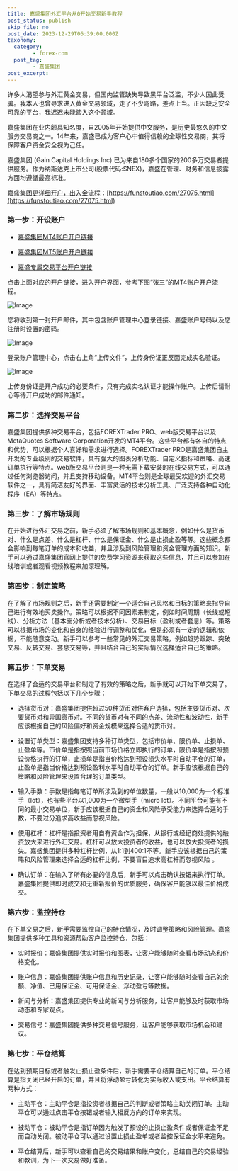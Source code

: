 ```yaml
---
title: 嘉盛集团外汇平台从0开始交易新手教程
post_status: publish
skip_file: no
post_date: 2023-12-29T06:39:00.000Z
taxonomy:
  category:
        - forex-com
  post_tag:
        - 嘉盛集团
post_excerpt: 
---
```

许多人渴望参与外汇黄金交易，但国内监管缺失导致黑平台泛滥，不少人因此受骗。我本人也曾寻求进入黄金交易领域，走了不少弯路，差点上当。正因缺乏安全可靠的平台，我迟迟未能踏入这个领域。

嘉盛集团在业内颇具知名度，自2005年开始提供中文服务，是历史最悠久的中文服务交易商之一。14年来，嘉盛已成为客户心中值得信赖的全球性交易商，其将保障客户资金安全视为己任。

嘉盛集团 (Gain Capital Holdings Inc) 已为来自180多个国家的200多万交易者提供服务。作为纳斯达克上市公司(股票代码:SNEX)，嘉盛在管理、财务和信息披露方面均遵循最高标准。

[嘉盛集团更详细开户，出入金流程](https://funstoutiao.com/27075.html)：[https://funstoutiao.com/27075.html](https://funstoutiao.com/27075.html)

### 第一步：开设账户

* [嘉盛集团MT4账户开户链接](https://s.ssgg.net/jsmt4)

* [嘉盛集团MT5账户开户链接](https://s.ssgg.net/jsmt5)

* [嘉盛专属交易平台开户链接](https://s.ssgg.net/js)

点击上面对应的开户链接，进入开户界面，参考下图“张三”的MT4账户开户流程。

![Image](https://prod-files-secure.s3.us-west-2.amazonaws.com/39ed1227-6d7d-4570-be36-9ccd4a2c4241/7a167aea-686b-400d-af59-4e18eb607a40/640.png?X-Amz-Algorithm=AWS4-HMAC-SHA256&X-Amz-Content-Sha256=UNSIGNED-PAYLOAD&X-Amz-Credential=ASIAZI2LB466YZ43Y63D%2F20250617%2Fus-west-2%2Fs3%2Faws4_request&X-Amz-Date=20250617T221311Z&X-Amz-Expires=3600&X-Amz-Security-Token=IQoJb3JpZ2luX2VjEJb%2F%2F%2F%2F%2F%2F%2F%2F%2F%2FwEaCXVzLXdlc3QtMiJHMEUCIQDbBx6RsPoTIZ%2FMCjiOi4sHOye4dozDjJmCW5GcJjI%2BggIgY5fZG4QqxHVX2fmXAARxdK3s6yb0WtPaTf4%2F2gHWX1kq%2FwMIfxAAGgw2Mzc0MjMxODM4MDUiDH3Ge3IWQkVe%2B9vA8SrcAynpKU3%2FCF9n3ZRIaz6qnZ%2F13NE3A3AfYblgVr3YPe35ZwW8a%2B3fVYMcnDaRmNoox9JqlzWh2ZTt9Euh8cf8vVtFQe6nvHqA0yF4xsqog%2Bgb5j9p7xYtbTCxZb502WZgmyWBWQkL3jIjCOU2Bv0doQK1jv9ICwdj2UKO%2FU1bYVTOUQm97o4ulRX4CGcThRXAUrrFC%2FoZMs7OkOpxRXUYQP1wBOxsGW8L1MFa7cebVSxWX%2B9liGgci5cSRwfPW%2B22FZe0kVIyHUcg79%2B%2B7tmoxuLBTMRWwi4iPagQQYb2fm5FxU5H8cea0xvelcfMXAI6EvFZzOJ5YkvItX7ukSszynlEVNw6Znlumnw8EtuyqQXVCDyDORv3CHg1GjqJRNqY%2F7AHZoAx3fzfeFBFicLPWP1rnBF9iyBC%2FUSCAa%2BEQ8Lw3D08y06sAMBzHi%2Be5XdN0t7pTJ44tDAcnJFw350pEpeZr2x4HRDePqwyVO4cT18Aaa1U9b2uA9nUSBZCLDBliKmrnamKQnif%2BFgdGWUyAwvHTSUK4l8Un0V8lt%2FpSkn85UZBYkPaSyOTKZH0lwjEDS6ziII4QzcXQel4SIj4mPDkOkpi7WnITIfbMMPJgc29Hm6v1GZ0eWso3NsWMPrPx8IGOqUBgqNV9SoADdAuvXrBHD9pmFDJbyDRyMejZSe26XUrq11xwssU4QSSulYyHKMuSqnrVvAyPe3cfgjcvGjM7ibEbJfN%2FG0TG1Zyf22yKq7%2F%2Fdi5%2B2B%2FcMl3OP4wi%2Fikt0D5oXzsoRzMg%2FJnitAfQk9egFi3Bsq4RfQ4VqvmxAe3ah4HqdOzVSYQ07mdLUgLhXCcx4WY01V02y6Ylue493GrIHBv3T4o&X-Amz-Signature=952a8b7e84f3392b3c338babc9e39389c48db8ddc26db315f5be33912a01a6a4&X-Amz-SignedHeaders=host&x-amz-checksum-mode=ENABLED&x-id=GetObject)

您将收到第一封开户邮件，其中包含账户管理中心登录链接、嘉盛账户号码以及您注册时设置的密码。

![Image](https://prod-files-secure.s3.us-west-2.amazonaws.com/39ed1227-6d7d-4570-be36-9ccd4a2c4241/eaa1c6b3-2877-4284-a0e1-530e222c27fb/image.png?X-Amz-Algorithm=AWS4-HMAC-SHA256&X-Amz-Content-Sha256=UNSIGNED-PAYLOAD&X-Amz-Credential=ASIAZI2LB466YZ43Y63D%2F20250617%2Fus-west-2%2Fs3%2Faws4_request&X-Amz-Date=20250617T221311Z&X-Amz-Expires=3600&X-Amz-Security-Token=IQoJb3JpZ2luX2VjEJb%2F%2F%2F%2F%2F%2F%2F%2F%2F%2FwEaCXVzLXdlc3QtMiJHMEUCIQDbBx6RsPoTIZ%2FMCjiOi4sHOye4dozDjJmCW5GcJjI%2BggIgY5fZG4QqxHVX2fmXAARxdK3s6yb0WtPaTf4%2F2gHWX1kq%2FwMIfxAAGgw2Mzc0MjMxODM4MDUiDH3Ge3IWQkVe%2B9vA8SrcAynpKU3%2FCF9n3ZRIaz6qnZ%2F13NE3A3AfYblgVr3YPe35ZwW8a%2B3fVYMcnDaRmNoox9JqlzWh2ZTt9Euh8cf8vVtFQe6nvHqA0yF4xsqog%2Bgb5j9p7xYtbTCxZb502WZgmyWBWQkL3jIjCOU2Bv0doQK1jv9ICwdj2UKO%2FU1bYVTOUQm97o4ulRX4CGcThRXAUrrFC%2FoZMs7OkOpxRXUYQP1wBOxsGW8L1MFa7cebVSxWX%2B9liGgci5cSRwfPW%2B22FZe0kVIyHUcg79%2B%2B7tmoxuLBTMRWwi4iPagQQYb2fm5FxU5H8cea0xvelcfMXAI6EvFZzOJ5YkvItX7ukSszynlEVNw6Znlumnw8EtuyqQXVCDyDORv3CHg1GjqJRNqY%2F7AHZoAx3fzfeFBFicLPWP1rnBF9iyBC%2FUSCAa%2BEQ8Lw3D08y06sAMBzHi%2Be5XdN0t7pTJ44tDAcnJFw350pEpeZr2x4HRDePqwyVO4cT18Aaa1U9b2uA9nUSBZCLDBliKmrnamKQnif%2BFgdGWUyAwvHTSUK4l8Un0V8lt%2FpSkn85UZBYkPaSyOTKZH0lwjEDS6ziII4QzcXQel4SIj4mPDkOkpi7WnITIfbMMPJgc29Hm6v1GZ0eWso3NsWMPrPx8IGOqUBgqNV9SoADdAuvXrBHD9pmFDJbyDRyMejZSe26XUrq11xwssU4QSSulYyHKMuSqnrVvAyPe3cfgjcvGjM7ibEbJfN%2FG0TG1Zyf22yKq7%2F%2Fdi5%2B2B%2FcMl3OP4wi%2Fikt0D5oXzsoRzMg%2FJnitAfQk9egFi3Bsq4RfQ4VqvmxAe3ah4HqdOzVSYQ07mdLUgLhXCcx4WY01V02y6Ylue493GrIHBv3T4o&X-Amz-Signature=1e4363a3dcb09259718d25939e6db9cf3416a76d8443583d8d42d83f868c5743&X-Amz-SignedHeaders=host&x-amz-checksum-mode=ENABLED&x-id=GetObject)

登录账户管理中心，点击右上角“上传文件”，上传身份证正反面完成实名验证。

![Image](https://prod-files-secure.s3.us-west-2.amazonaws.com/39ed1227-6d7d-4570-be36-9ccd4a2c4241/54090639-09fc-46b4-a135-e0289f707147/image.png?X-Amz-Algorithm=AWS4-HMAC-SHA256&X-Amz-Content-Sha256=UNSIGNED-PAYLOAD&X-Amz-Credential=ASIAZI2LB466YZ43Y63D%2F20250617%2Fus-west-2%2Fs3%2Faws4_request&X-Amz-Date=20250617T221311Z&X-Amz-Expires=3600&X-Amz-Security-Token=IQoJb3JpZ2luX2VjEJb%2F%2F%2F%2F%2F%2F%2F%2F%2F%2FwEaCXVzLXdlc3QtMiJHMEUCIQDbBx6RsPoTIZ%2FMCjiOi4sHOye4dozDjJmCW5GcJjI%2BggIgY5fZG4QqxHVX2fmXAARxdK3s6yb0WtPaTf4%2F2gHWX1kq%2FwMIfxAAGgw2Mzc0MjMxODM4MDUiDH3Ge3IWQkVe%2B9vA8SrcAynpKU3%2FCF9n3ZRIaz6qnZ%2F13NE3A3AfYblgVr3YPe35ZwW8a%2B3fVYMcnDaRmNoox9JqlzWh2ZTt9Euh8cf8vVtFQe6nvHqA0yF4xsqog%2Bgb5j9p7xYtbTCxZb502WZgmyWBWQkL3jIjCOU2Bv0doQK1jv9ICwdj2UKO%2FU1bYVTOUQm97o4ulRX4CGcThRXAUrrFC%2FoZMs7OkOpxRXUYQP1wBOxsGW8L1MFa7cebVSxWX%2B9liGgci5cSRwfPW%2B22FZe0kVIyHUcg79%2B%2B7tmoxuLBTMRWwi4iPagQQYb2fm5FxU5H8cea0xvelcfMXAI6EvFZzOJ5YkvItX7ukSszynlEVNw6Znlumnw8EtuyqQXVCDyDORv3CHg1GjqJRNqY%2F7AHZoAx3fzfeFBFicLPWP1rnBF9iyBC%2FUSCAa%2BEQ8Lw3D08y06sAMBzHi%2Be5XdN0t7pTJ44tDAcnJFw350pEpeZr2x4HRDePqwyVO4cT18Aaa1U9b2uA9nUSBZCLDBliKmrnamKQnif%2BFgdGWUyAwvHTSUK4l8Un0V8lt%2FpSkn85UZBYkPaSyOTKZH0lwjEDS6ziII4QzcXQel4SIj4mPDkOkpi7WnITIfbMMPJgc29Hm6v1GZ0eWso3NsWMPrPx8IGOqUBgqNV9SoADdAuvXrBHD9pmFDJbyDRyMejZSe26XUrq11xwssU4QSSulYyHKMuSqnrVvAyPe3cfgjcvGjM7ibEbJfN%2FG0TG1Zyf22yKq7%2F%2Fdi5%2B2B%2FcMl3OP4wi%2Fikt0D5oXzsoRzMg%2FJnitAfQk9egFi3Bsq4RfQ4VqvmxAe3ah4HqdOzVSYQ07mdLUgLhXCcx4WY01V02y6Ylue493GrIHBv3T4o&X-Amz-Signature=242c63d793b49c3d4c2344ec89e66da993f1f7d52ee7a59a12c60a5a1b0546d3&X-Amz-SignedHeaders=host&x-amz-checksum-mode=ENABLED&x-id=GetObject)

上传身份证是开户成功的必要条件，只有完成实名认证才能操作账户。上传后请耐心等待开户成功的邮件通知。

### 第二步：选择交易平台

嘉盛集团提供多种交易平台，包括FOREXTrader PRO、web版交易平台以及MetaQuotes Software Corporation开发的MT4平台。这些平台都有各自的特点和优势，可以根据个人喜好和需求进行选择。FOREXTrader PRO是嘉盛集团自主开发的专业级别的交易软件，具有强大的图表分析功能、自定义指标和策略、高速订单执行等特点。web版交易平台则是一种无需下载安装的在线交易方式，可以通过任何浏览器访问，并且支持移动设备。MT4平台则是全球最受欢迎的外汇交易软件之一，具有简洁友好的界面、丰富灵活的技术分析工具、广泛支持各种自动化程序（EA）等特点。

### 第三步：了解市场规则

在开始进行外汇交易之前，新手必须了解市场规则和基本概念，例如什么是货币对、什么是点差、什么是杠杆、什么是保证金、什么是止损止盈等等。这些概念都会影响到每笔订单的成本和收益，并且涉及到风险管理和资金管理方面的知识。新手可以通过嘉盛集团官网上提供的免费学习资源来获取这些信息，并且可以参加在线培训或者观看视频教程来加深理解。

### 第四步：制定策略

在了解了市场规则之后，新手还需要制定一个适合自己风格和目标的策略来指导自己进行有效地买卖操作。策略可以根据不同因素来制定，例如时间周期（长线或短线）、分析方法（基本面分析或者技术分析）、交易目标（盈利或者套息）等。策略可以根据市场的变化和自身的经验进行调整和优化，但是必须有一定的逻辑和依据，不能随意变动。新手可以参考一些常见的外汇交易策略，例如趋势跟踪、突破交易、反转交易、套息交易等，并且结合自己的实际情况选择适合自己的策略。

### 第五步：下单交易

在选择了合适的交易平台和制定了有效的策略之后，新手就可以开始下单交易了。下单交易的过程包括以下几个步骤：

* 选择货币对：嘉盛集团提供超过50种货币对供客户选择，包括主要货币对、次要货币对和异国货币对。不同的货币对有不同的点差、流动性和波动性，新手应该根据自己的风险偏好和资金规模来选择合适的货币对。

* 设置订单类型：嘉盛集团支持多种订单类型，包括市价单、限价单、止损单、止盈单等。市价单是指按照当前市场价格立即执行的订单，限价单是指按照预设价格执行的订单，止损单是指当价格达到预设损失水平时自动平仓的订单，止盈单是指当价格达到预设盈利水平时自动平仓的订单。新手应该根据自己的策略和风险管理来设置合理的订单类型。

* 输入手数：手数是指每笔订单所涉及到的单位数量，一般以10,000为一个标准手（lot），也有些平台以1,000为一个微型手（micro lot）。不同平台可能有不同的最小交易单位，新手应该根据自己的资金和风险承受能力来选择合适的手数，不要过分追求高收益而忽视风险。

* 使用杠杆：杠杆是指投资者用自有资金作为担保，从银行或经纪商处提供的融资放大来进行外汇交易。杠杆可以放大投资者的收益，也可以放大投资者的损失。嘉盛集团提供多种杠杆比例，从1:1到400:1不等。新手应该根据自己的策略和风险管理来选择合适的杠杆比例，不要盲目追求高杠杆而忽视风险 。

* 确认订单：在输入了所有必要的信息后，新手可以点击确认按钮来执行订单。嘉盛集团提供即时成交和无重新报价的优质服务，确保客户能够以最佳价格成交。

### 第六步：监控持仓

在下单交易之后，新手需要监控自己的持仓情况，及时调整策略和风险管理。嘉盛集团提供多种工具和资源帮助客户监控持仓，包括：

* 实时报价：嘉盛集团提供实时报价和图表，让客户能够随时查看市场动态和价格变化。

* 账户信息：嘉盛集团提供账户信息和历史记录，让客户能够随时查看自己的余额、净值、已用保证金、可用保证金、浮动盈亏等数据。

* 新闻与分析：嘉盛集团提供专业的新闻与分析服务，让客户能够及时获取市场动态和专家观点。

* 交易信号：嘉盛集团提供多种交易信号服务，让客户能够获取市场机会和建议。

### 第七步：平仓结算

在达到预期目标或者触发止损止盈条件后，新手需要平仓结算自己的订单。平仓结算是指关闭已经开启的订单，并且将浮动盈亏转化为实际收入或支出。平仓结算有两种方式：

* 主动平仓：主动平仓是指投资者根据自己的判断或者策略主动关闭订单。主动平仓可以通过点击平仓按钮或者输入相反方向的订单来实现。

* 被动平仓：被动平仓是指订单因为触发了预设的止损止盈条件或者保证金不足而自动关闭。被动平仓可以通过设置止损止盈单或者监控保证金水平来避免。

* 平仓结算后，新手可以查看自己的交易结果和账户变化，总结自己的交易经验和教训，为下一次交易做好准备。